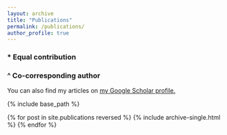 ```yaml
---
layout: archive
title: "Publications"
permalink: /publications/
author_profile: true
---
```


### \* Equal contribution
### ^ Co-corresponding author

You can also find my articles on <u><a href="{{author.googlescholar}}">my Google Scholar profile</a>.</u>

{% include base_path %}

{% for post in site.publications reversed %}
  {% include archive-single.html %}
{% endfor %}
